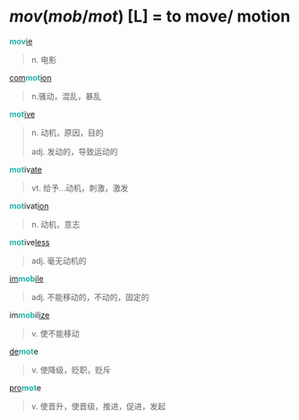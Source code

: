 # _mov_(_mob_/_mot_) [L] = to move/ motion

<b style="color: #20B2AA;">mov</b>[ie](-ie.md)
> n. 电影

[com](com-.md)<b style="color: #20B2AA;">mot</b>[ion](-ion.md)
> n.骚动，混乱，暴乱

<b style="color: #20B2AA;">mot</b>[ive](-ive.md)
> n. 动机，原因，目的
>
> adj. 发动的，导致运动的

<b style="color: #20B2AA;">mot</b>iv[ate](-ate.md)
> vt. 给予...动机，刺激，激发

<b style="color: #20B2AA;">mot</b>ivat[ion](-ion.md)
> n. 动机，意志

<b style="color: #20B2AA;">mot</b>ive[less](-less.md)
> adj. 毫无动机的

[im](in-.1.md)<b style="color: #20B2AA;">mob</b>[ile](-ile.md)
> adj. 不能移动的，不动的，固定的

im<b style="color: #20B2AA;">mob</b>il[ize](-ize.md)
> v. 使不能移动

[de](de-.md)<b style="color: #20B2AA;">mot</b>e
> v. 使降级，贬职，贬斥

[pro](pro-.md)<b style="color: #20B2AA;">mot</b>e
> v. 使晋升，使晋级，推进，促进，发起